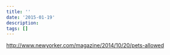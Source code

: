 ```yaml
---
title: ''
date: '2015-01-19'
description:
tags: []
---
```


http://www.newyorker.com/magazine/2014/10/20/pets-allowed
